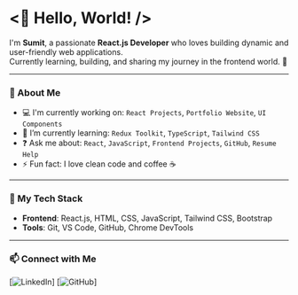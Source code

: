 # <👋 Hello, World! />

I'm **Sumit**, a passionate **React.js Developer** who loves building dynamic and user-friendly web applications.  
Currently learning, building, and sharing my journey in the frontend world. 🚀

---

### 🧠 About Me

- 💻 I'm currently working on: `React Projects`, `Portfolio Website`, `UI Components`
- 🌱 I’m currently learning: `Redux Toolkit`, `TypeScript`, `Tailwind CSS`
- ❓ Ask me about: `React`, `JavaScript`, `Frontend Projects`, `GitHub`, `Resume Help`
- ⚡ Fun fact: I love clean code and coffee ☕

---

### 🔧 My Tech Stack

- **Frontend**: React.js, HTML, CSS, JavaScript, Tailwind CSS, Bootstrap  
- **Tools**: Git, VS Code, GitHub, Chrome DevTools  

---

### 📫 Connect with Me

[![LinkedIn](https://img.shields.io/badge/-LinkedIn-blue?style=flat-square&logo=linkedin&logoColor=white)]
[![GitHub](https://img.shields.io/badge/-GitHub-black?style=flat-square&logo=github&logoColor=white)]




